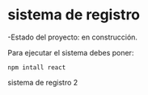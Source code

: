 <h1>sistema de registro</h1>

-Estado del proyecto: en construcción.

Para ejecutar el sistema debes poner:

```npm intall react```

sistema de registro 2
